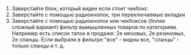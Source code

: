 1) Заверстайте блок, который виден если стоит чекбокс
2) Заверстайте с помощью радиокнопок, три переключаемые вкладки
3) Заверстайте с помощью радиокнопок или чекбоксов (более сложный вариант) фильтр вымышленных товаров по категориям. Например есть список тапок в продаже: 2е меховых, 2е резиновых, 2е сланцы. Если выбрали в фильтре "все" - видны все, "сланцы" - только сланцы и т. д.

